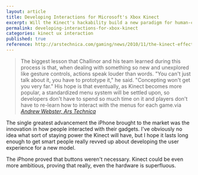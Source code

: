 ```yaml
---
layout: article
title: Developing Interactions for Microsoft's Xbox Kinect
excerpt: Will the Kinect's hackability build a new paradigm for human-computer interaction?
permalink: developing-interactions-for-xbox-kinect
categories: kinect ux interaction
published: true
reference: http://arstechnica.com/gaming/news/2010/11/the-kinect-effect-how-harmonix-mastered-dance-centrals-menus.ars
---
```


> The biggest lesson that Challinor and his team learned during this process is that, when dealing with something so new and unexplored like gesture controls, actions speak louder than words. "You can't just talk about it, you have to prototype it," he said. "Concepting won't get you very far." His hope is that eventually, as Kinect becomes more popular, a standardized menu system will be settled upon, so developers don't have to spend so much time on it and players don't have to re-learn how to interact with the menus for each game.via 
> <cite>[Andrew Webster, Ars Technica][ars]</cite>

The single greatest advancement the iPhone brought to the market was the innovation in how people interacted with their gadgets. I've obviously no idea what sort of staying power the Kinect will have, but I hope it lasts long enough to get smart people really revved up about developing the user experience for a new model.

The iPhone proved that buttons weren't necessary. Kinect could be even more ambitious, proving that really, even the hardware is superfluous.

[ars]: http://arstechnica.com/gaming/news/2010/11/the-kinect-effect-how-harmonix-mastered-dance-centrals-menus.ars